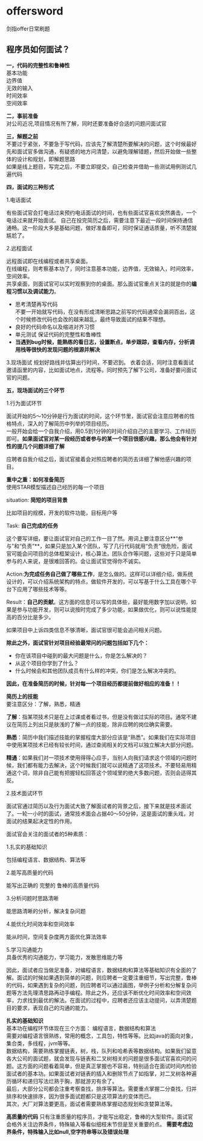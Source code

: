 # offersword
剑指offer日常刷题

## 程序员如何面试？

**一，代码的完整性和鲁棒性**  
基本功能  
边界值  
无效的输入  
时间效率  
空间效率


**二，事前准备**  
对公司近况,项目情况有所了解，同时还要准备好合适的问题问面试官

**三，解题之前**  
不要过于紧张，不要急于写代码，应该先了解清楚所要解决的问题，这个时候最好先和面试官多做沟通，有疑惑的地方问清楚，以避免理解错题，然后开始做一些整体的设计和规划，即解题思路  
如果是线上题目，写完之后，不要立即提交，自己检查并借助一些测试用例测试几遍代码

**四，面试的三种形式**  

1.电话面试  

有些面试官会打电话过来预约电话面试的时间，也有些面试官喜欢突然袭击，一个电话过来就开始面试。
自己在投完简历之后，需要注意下最近一段时间保持通信通畅。这一阶段大多是基础问题，做好准备即可，同时保证通话质量，听不清楚就尴尬了。 

2.远程面试  

远程面试即在线编程或者共享桌面。  
在线编程，则考察基本功了，同时注意基本功能，边界值，无效输入，时间效率，空间效率。  
共享桌面，则面试官可以实时观察到你的桌面。那么面试官重点关注的就是你的**编程习惯以及调试能力**。  
* 思考清楚再写代码  
不要一开始就写代码，在没有形成清晰思路之前写的代码通常会漏洞百出，这个时候修改代码也会改的越来越乱，最终导致面试的结果不理想。
* 良好的代码命名以及缩进对齐习惯
* 单元测试 保证代码的完整性和鲁棒性
* **当遇到bug时候，能熟练的看日志，设置断点，单步跟踪，查看内存，分析调用栈等很快的发现问题的根源并解决** 

3.现场面试
规划好路线并估算出行时间，不要迟到。
衣着合适，同时注意看面试邀请函里的内容，比如面试地点，流程等。同时预先了解下公司，准备好要问面试官的问题。

**五，现场面试的三个环节**  

1.行为面试环节  

面试开始的5～10分钟是行为面试的时间，这个环节里，面试官会注意应聘者的性格特点，深入的了解简历中列举的项目经历。  
一般开始会给一个自我介绍，用0.5到1分钟的时间介绍自己的主要学习、工作经历即可。**如果面试官对某一段经历或者参与的某一个项目很感兴趣，那么他会有针对性的提几个问题详细了解**

应聘者自我介绍之后，面试官接着会对照应聘者的简历去详细了解他感兴趣的项目。

**重中之重：如何准备简历**  
使用STAR模型描述自己经历的每一个项目

situation: **简短的项目背景**  

比如项目的规模，开发的软件功能，目标用户等 

Task: **自己完成的任务**

这个要写详细，要让面试官对自己的工作一目了然。用词上要注意区分**“参与”和“负责”**，如果只是加入某个团队，写了几行代码就用“负责”很危险，面试官可能会问项目的总体框架设计，核心算法，团队合作等问题，这些对于只是简单参与的人来说，是很难回答的。会让面试官觉得你不诚实。 

Action:**为完成任务自己做了哪些工作**，是怎么做的。这样可以详细介绍，做系统设计的，可以介绍系统架构的特点，做软件开发的，可以写基于什么工具在哪个平台下应用了哪些技术等等。 

Result：**自己的贡献**。这方面的信息可以写的具体些，最好能用数字加以说明，如果是参与功能开发，则可以说按时完成了多少功能，如果做优化，则可以说性能提高的百分比是多少。

如果项目中上诉四类信息不够清晰，面试官很可能会追问相关问题。  

**除此之外，面试官针对项目经验最常问的问题包括如下几个：**

* 你在该项目中碰到的最大问题是什么，你是怎么解决的？
* 从这个项目你学到了什么？
* 什么时候会和其他团队成员有什么样的冲突，你们是怎么解决冲突的。  


**因此，在准备简历的时候，针对每一个项目经历都提前做好相应的准备！！**



**简历上的技能**  
要注意区分：了解，熟悉，精通  

**了解**：指某项技术只是在上过课或者看过书，但是没有做过实际的项目。通常不建议在简历上列出只是肤浅的了解一点的技能，除非应聘的岗位确实需要。  

**熟悉**：简历中我们描述技能的掌握程度大部分应该是“熟悉”。如果我们在实际项目中使用某项技术已经有较长时间，通过查阅相关的文档可以独立解决大部分问题。  

**精通**：如果我们对一项技术使用得得心应手，当别人向我们请求这个领域的问题时候，我们都有能力去解决，这个时候我们就可以说精通了这项技术。不要轻易用精通这个词，除非自己能有把握轻松回答这个领域里的绝大多数问题，否则会适得其反。  



2.技术面试环节 

面试官通过简历以及行为面试大致了解面试者的背景之后，接下来就是技术面试了。一轮一小时的面试，通常技术面会占据40～50分钟，这是面试的重头戏，对面试的结果起决定性的作用。  

面试官会关注的面试者的5种素质：  

1.扎实的基础知识  

包括编程语言、数据结构、算法等

2.能写高质量的代码    

能写出正确的 完整的 鲁棒的高质量代码

3.分析问题时思路清晰  

能思路清晰的分析，解决复杂问题   

4.能优化时间效率和空间效率   

能从时间，空间复杂度两方面优化算法效率  

5.学习沟通能力   
具备优秀的沟通能力，学习能力，发散思维能力等


因此，面试者应当做足准备，对编程语言，数据结构和算法等基础知识有全面的了解。面试的时候如果遇到简单的问题，则应聘者一定要注重细节，写出完整，鲁棒的代码，如果遇到复杂的问题，则应聘者可以通过画图，举例子分析和分解复杂问题等方法先理清思路再动手编程。除此之外，还应该不断优化时间效率和空间效率，力求找到最优的解法。在面试的过程中，应聘者还应该主动提问，以弄清楚题目的要求，表现自己的沟通的能力。



**扎实的基础知识**  
基本功在编程环节体现在三个方面：
编程语言，数据结构和算法  
需要对编程语言很熟练，常用的概念，工具包，特性等等。比如java的面向对象，集合类，多线程，jvm等等。  
数据结构，需要熟练掌握链表，树，栈，队列和哈希表等数据结构。如果我们留意各大公司的面试题，就会发现与链表和二叉树相关的问题是很多面试官喜欢问的问题。这方面的问题看着简单，但是真正掌握也不容易，特别适合在面试时间内检验面试者的基本功。如果面试者对链表的插入和删除节点了如指掌，对二叉树各种遍历循环和递归写法烂熟于胸，那就游刃有余了。  
最后，大部分公司都会注重考察查找，排序等算法。需要重点掌握二分查找，归并排序和快速排序，因为很多面试题都只是这项算法的变体而已。  
其次，大厂对算法要更高，面试者需要熟练掌握动态规划和贪婪算法等。


**高质量的代码**
只有注重质量的程序员，才能写出稳定，鲁棒的大型软件。面试官会格外关注边界条件，特殊输入等看似细枝末节但是至关重要的点。
**需要考虑边界条件，特殊输入比如null,空字符串等以及错误处理**
